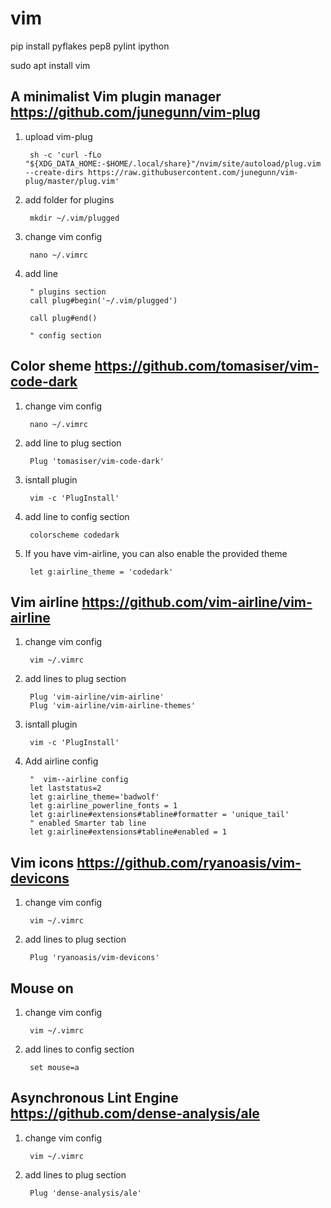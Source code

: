 # vim

pip install pyflakes pep8 pylint ipython

sudo apt install vim

A minimalist Vim plugin manager https://github.com/junegunn/vim-plug
-----------------------
1) upload vim-plug

        sh -c 'curl -fLo "${XDG_DATA_HOME:-$HOME/.local/share}"/nvim/site/autoload/plug.vim --create-dirs https://raw.githubusercontent.com/junegunn/vim-plug/master/plug.vim'


2) add folder for plugins

        mkdir ~/.vim/plugged

3) change vim config

        nano ~/.vimrc

4) add line

        " plugins section
        call plug#begin('~/.vim/plugged')
        
        call plug#end()

        " config section

Color sheme https://github.com/tomasiser/vim-code-dark
---------------------
1) change vim config

        nano ~/.vimrc

2) add line to plug section

        Plug 'tomasiser/vim-code-dark'

3) isntall plugin

        vim -c 'PlugInstall'

4) add line to config section

        colorscheme codedark

5) If you have vim-airline, you can also enable the provided theme

        let g:airline_theme = 'codedark'

Vim airline https://github.com/vim-airline/vim-airline
----------------------
1) change vim config

        vim ~/.vimrc

2) add lines to plug section

        Plug 'vim-airline/vim-airline'
        Plug 'vim-airline/vim-airline-themes'
 
3) isntall plugin

        vim -c 'PlugInstall'
 
4) Add airline config
 
        "  vim--airline config
        let laststatus=2
        let g:airline_theme='badwolf'
        let g:airline_powerline_fonts = 1
        let g:airline#extensions#tabline#formatter = 'unique_tail'
        " enabled Smarter tab line
        let g:airline#extensions#tabline#enabled = 1 

Vim icons https://github.com/ryanoasis/vim-devicons
-----------------------
1) change vim config

        vim ~/.vimrc

2) add lines to plug section

        Plug 'ryanoasis/vim-devicons'

Mouse on
---------------------
1) change vim config

        vim ~/.vimrc

2) add lines to config section

        set mouse=a

Asynchronous Lint Engine https://github.com/dense-analysis/ale
------------------------
1) change vim config

        vim ~/.vimrc

2) add lines to plug section

        Plug 'dense-analysis/ale'



